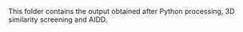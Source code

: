 This folder contains the output obtained after Python processing, 3D similarity screening and AIDD.
